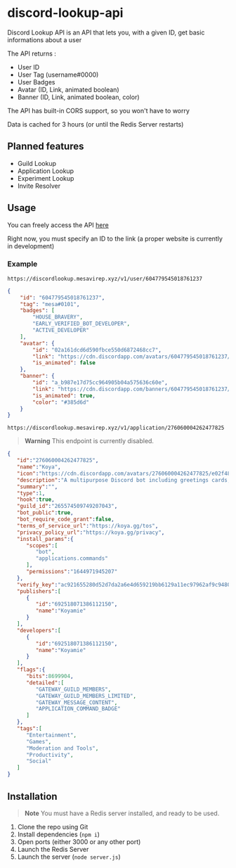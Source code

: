 # discord-lookup-api

Discord Lookup API is an API that lets you, with a given ID, get basic informations about a user

The API returns :

- User ID
- User Tag (username#0000)
- User Badges
- Avatar (ID, Link, animated boolean)
- Banner (ID, Link, animated boolean, color)

The API has built-in CORS support, so you won't have to worry

Data is cached for 3 hours (or until the Redis Server restarts)

## Planned features

- Guild Lookup
- Application Lookup
- Experiment Lookup
- Invite Resolver

## Usage

You can freely access the API [here](https://discordlookup.mesavirep.xyz)

Right now, you must specify an ID to the link (a proper website is currently in development)

### Example

`https://discordlookup.mesavirep.xyz/v1/user/604779545018761237`

```json
{
    "id": "604779545018761237",
    "tag": "mesa#0101",
    "badges": [
        "HOUSE_BRAVERY",
        "EARLY_VERIFIED_BOT_DEVELOPER",
        "ACTIVE_DEVELOPER"
    ],
    "avatar": {
        "id": "02a161dcd6d590fbce550d6872468cc7",
        "link": "https://cdn.discordapp.com/avatars/604779545018761237/02a161dcd6d590fbce550d6872468cc7",
        "is_animated": false
    },
    "banner": {
        "id": "a_b987e17d75cc964905b04a575636c60e",
        "link": "https://cdn.discordapp.com/banners/604779545018761237/a_b987e17d75cc964905b04a575636c60e",
        "is_animated": true,
        "color": "#385d6d"
    }
}
```

`https://discordlookup.mesavirep.xyz/v1/application/276060004262477825`
> **Warning**
> This endpoint is currently disabled.

```json
{
   "id":"276060004262477825",
   "name":"Koya",
   "icon":"https://cdn.discordapp.com/avatars/276060004262477825/e02f48574f016a82632b7a39f843eb1a",
   "description":"A multipurpose Discord bot including greetings cards, a One Piece RPG, moderation, reddits, rss and more!\n\n> **https://koya.gg**\n> **https://discord.gg/koya**",
   "summary":"",
   "type":1,
   "hook":true,
   "guild_id":"265574509749207043",
   "bot_public":true,
   "bot_require_code_grant":false,
   "terms_of_service_url":"https://koya.gg/tos",
   "privacy_policy_url":"https://koya.gg/privacy",
   "install_params":{
      "scopes":[
         "bot",
         "applications.commands"
      ],
      "permissions":"1644971945207"
   },
   "verify_key":"ac921655280d52d7da2a6e4d659219bb6129a11ec97962af9c9480dd242e0e2a",
   "publishers":[
      {
         "id":"692518071386112150",
         "name":"Koyamie"
      }
   ],
   "developers":[
      {
         "id":"692518071386112150",
         "name":"Koyamie"
      }
   ],
   "flags":{
      "bits":8699904,
      "detailed":[
         "GATEWAY_GUILD_MEMBERS",
         "GATEWAY_GUILD_MEMBERS_LIMITED",
         "GATEWAY_MESSAGE_CONTENT",
         "APPLICATION_COMMAND_BADGE"
      ]
   },
   "tags":[
      "Entertainment",
      "Games",
      "Moderation and Tools",
      "Productivity",
      "Social"
   ]
}
```

## Installation

> **Note**
> You must have a Redis server installed, and ready to be used.

1) Clone the repo using Git
2) Install dependencies (`npm i`)
3) Open ports (either 3000 or any other port)
4) Launch the Redis Server
5) Launch the server (`node server.js`)
